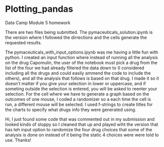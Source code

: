 # Plotting_pandas

Data Camp Module 5 homework

There are two files being submitted. The pymaceuticals_solution.ipynb is the version where I followed the dirrections and the cells generate the requested results.

The pymaceuticals_with_input_options.ipynb was me having a little fun with python. I created an input function where instead of running all the analysis on the drug Capomulin, the user of the notebook must pick a drug from the list of the four we had already filtered the data down to (I considered including all the drugs and could easily ammend the code to include the others), and all the analysis that follows is based on that drug. I made it so it doesn't matter if you give your selection in lower or uppercase, and if someting outside the selection is entered, you will be asked to reenter your selection. For the cell where we have to generate a graph based on the outcomes of one mouse, I coded a randomizer so a each time the cell is run, a different mouse will be selected. I used f-strings to create titles for the charts to specify what drugs info they were generated using.

Hi, I just found some code that was commented out in my submission and looked kindo of sloppy so I cleaned that up and played wiht the version that has teh input option to randomize the four drug choices that some of the analysis is done on instead of it being the static 4 choices were were told to use. Thanks!
